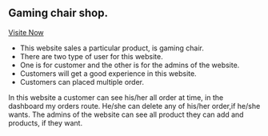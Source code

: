 ## Gaming chair shop.
[Visite Now](https://gamin-chair-shop.firebaseapp.com/)
* This website sales a particular product, is gaming chair.
* There are two type of user  for this website.
* One is for customer and the other is for the admins of the website. 
* Customers will get a good experience in this website. 
* Customers can placed multiple order.

In this website a customer can see his/her all order at time,
in the dashboard my orders route. He/she can delete any of his/her order,if he/she wants.
The admins of the website can see all product they can add and products, if they want.



